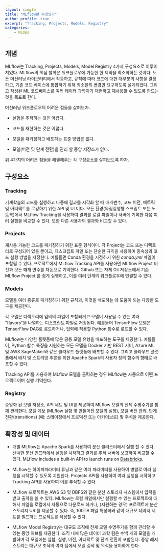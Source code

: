 ```yaml
---
layout: single
title: "MLflow란 무엇인가"
author_profile: true
excerpt: "Tracking, Projects, Models, Registry"
categories:
    - MLOps
---
```



## 개념

MLflow는 Tracking, Projects, Models, Model Registry 4가지 구성요소로 이루어져있다. MLflow의 핵심 철학은 워크플로우에 가능한 한 제약을 최소화하는 것이다. 모든 머신러닝 라이브러리에서 작동하고, 규칙에 따라 코드에 대한 대부분의 사항을 결정하고, 기존 코드 베이스에 통합하기 위해 최소한의 변경만 요구하도록 설계되었다. 그리고 작성된 ML 코드베이스를 여러 데이터 과학자가 재현하고 재사용할 수 있도록 만드는 것을 목표로 한다.

머신러닝 워크플로우의 어려운 점들을 살펴보자.

- 실험을 추적하는 것은 어렵다.

- 코드를 재현하는 것은 어렵다.

- 모델을 패키징하고 배포하는 표준 방법은 없다.

- 모델(버전 및 단계 전환)을 관리 할 중앙 저장소가 없다.

  

위 4가지의 어려운 점들을 해결해주는 각 구성요소를 살펴보도록 하자.



## 구성요소

### Tracking

기계학습의 코드를 실행하고 나중에 결과를 시각화 할 때 매개변수, 코드 버전, 메트릭 및 아티팩트를 로깅하기 위한 API 및 UI 이다. 모든 환경(독립실행형 스크립트 또는 노트북)에서 MLflow Tracking을 사용하여 결과를 로컬 파일이나 서버에 기록한 다음 여러 실행을 비교할 수 있다. 또한 다른 사용자의 결과와 비교할 수 있다.

### Projects

재사용 가능한 코드를 패키징하기 위한 표준 형식이다. 각 Project는 코드 또는 디렉토리로 구성되어 있을 뿐이고, 디스크립트 파일 또는 단순한 규칙을 사용하여 종속성과 코드 실행 방법을 지정한다. 예를들면 Conda 환경을 지정하기 위한 *conda.yml* 파일이 포함될 수 있다. 프로젝트에서 MLflow Tracking API를 사용하면 MLflow Project 버전과 모든 매개 변수를 자동으로 기억한다. Github 또는 자체 Git 저장소에서 기존 MLflow Project 를 쉽게 실행하고, 이를 여러 단계의 워크플로우에 연결할 수 있다.

### Models

모델을 여러 종류로 패키징하기 위한 규칙과, 이것을 배포하는 데 도움이 되는 다양한 도구를 제공한다.

각 모델은 디렉토리에 임의의 파일이 포함되거고 모델이 사용될 수 있는 여러 "flavors"을 나열하는 디스크립트 파일로 저장된다. 예를들어 TensorFlow 모델은 TensorFlow DAG로 로드하거나, 입력에 적용할 Python 함수로 로드할 수 있다.

MLflow는 다양한 플랫폼에 많은 공통 모델 유형을 배포하는 도구를 제공한다. 예를들어, Python 함수 특징을 지원하는 모든 모델을 Docker 기반 REST 서버, Azure ML 및 AWS SageMaker와 같은 클라우드 플랫폼에 배포할 수 있다. 그리고 클라우드 플랫폼에서 배치 및 스트리밍 추론을 위한 Apache Spark의 사용자 정의 함수의 형태로 배포할 수 있다. 

Tracking API를 사용하여 MLflow 모델을 출력하는 경우 MLflow는 자동으로 어떤 프로젝트이며 실행 기억한다.

### Registry

중앙화 된 모델 저장소, API 세트 및 UI를 제공하여 MLflow 모델의 전체 수명주기를 함께 관리한다. 모델 계보 (MLflow 실험 및 만들어진 모델의 실행), 모델 버전 관리, 단계 전환(transitions) (예: 스테이징에서 프로덕션 또는 아카이브로) 및 주석을 제공한다.



## 확장성 및 데이터

- 개별 MLflow는 Apache Spark를 사용하여 분산 클러스터에서 실행 할 수 있다. 선택한 분산 인프라에서 실행을 시작하고 결과를 추적 서버에 보고하여 비교할 수 있다. MLflow includes a built-in API to launch runs on [Databricks](https://databricks.com/).
- MLflow는 하이퍼파라미터 튜닝과 같은 여러 파라미터를 사용하여 병렬로 여러 실행을 시작할 수 있도록 지원한다. Projects API를 사용하여 여러 실행을 시작하고 Tracking API를 사용하여 이를 추적할 수 있다.

- MLflow 프로젝트는 AWS S3 및 DBFS와 같은 분산 스토리지 시스템에서 입력을 받고 출력을 쓸 수 있다. MLflow는 로컬 파일에서만 실행할 수 있는 프로젝트에 대해서 파일을 로컬에서 자동으로 다운로드 하거나, (지원하는 경우) 프로젝트에 분산 스토리지 URI를 제공할 수 있다. 즉, 100TB 파일 특성화와 같이 대규모 데이터 세트를 빌드하는 프로젝트를 작성할 수 있다.

- MLflow Model Registry는 대규모 조직에 전체 모델 수명주기를 함께 관리할 수 있는 중앙 허브를 제공한다. 조직 내에 많은 데이터 과학 팀은 수백 개의 모델을 개발하며 각 모델에는 실험, 실행, 버전, 아티팩트 및 단계 전환이 포함된다. 중앙 레지스트리는 대규모 조직의 여러 팀에서 모델 검색 및 목적을 용이하게 한다.